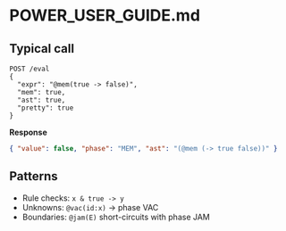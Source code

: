 # POWER_USER_GUIDE.md
## Typical call
```
POST /eval
{
  "expr": "@mem(true -> false)",
  "mem": true,
  "ast": true,
  "pretty": true
}
```
**Response**
```json
{ "value": false, "phase": "MEM", "ast": "(@mem (-> true false))" }
```

## Patterns
- Rule checks: `x & true -> y`
- Unknowns: `@vac(id:x)` → phase VAC
- Boundaries: `@jam(E)` short-circuits with phase JAM
